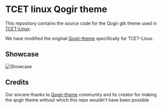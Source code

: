# TCET linux Qogir theme

This repository contains the source code for the Qogir gtk theme used in [TCET-Linux](https://github.com/tcet-opensource/TCET-Linux).

We have modified the original [Qogir-theme](https://github.com/vinceliuice/Qogir-theme) specifically for TCET-Linux.


## Showcase

![Showcase](https://github.com/tcet-opensource/tcet-linux-qogir-theme/assets/53911515/99724ff7-da3f-4352-9a2a-3adabe342b85)

## Credits

Our sincere thanks to [Qogir-theme](https://github.com/vinceliuice/Qogir-theme) community and its creator for making the qogir theme without which this repo wouldn't have been possible
